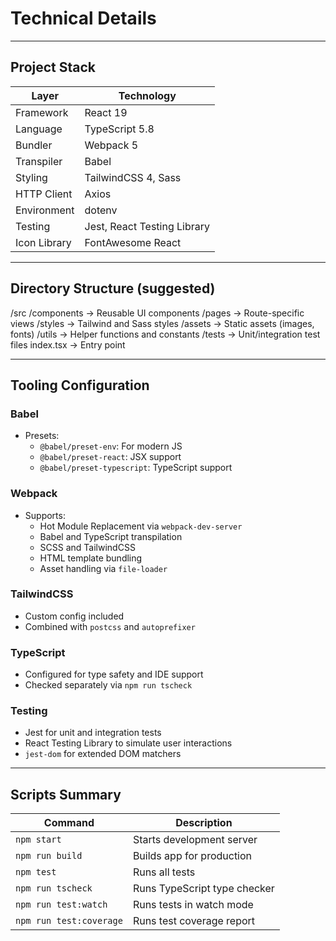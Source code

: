 # Technical Details

---

## Project Stack

| Layer        | Technology                  |
| ------------ | --------------------------- |
| Framework    | React 19                    |
| Language     | TypeScript 5.8              |
| Bundler      | Webpack 5                   |
| Transpiler   | Babel                       |
| Styling      | TailwindCSS 4, Sass         |
| HTTP Client  | Axios                       |
| Environment  | dotenv                      |
| Testing      | Jest, React Testing Library |
| Icon Library | FontAwesome React           |

---

## Directory Structure (suggested)

/src
/components → Reusable UI components
/pages → Route-specific views
/styles → Tailwind and Sass styles
/assets → Static assets (images, fonts)
/utils → Helper functions and constants
/tests → Unit/integration test files
index.tsx → Entry point

---

## Tooling Configuration

### Babel

- Presets:
  - `@babel/preset-env`: For modern JS
  - `@babel/preset-react`: JSX support
  - `@babel/preset-typescript`: TypeScript support

### Webpack

- Supports:
  - Hot Module Replacement via `webpack-dev-server`
  - Babel and TypeScript transpilation
  - SCSS and TailwindCSS
  - HTML template bundling
  - Asset handling via `file-loader`

### TailwindCSS

- Custom config included
- Combined with `postcss` and `autoprefixer`

### TypeScript

- Configured for type safety and IDE support
- Checked separately via `npm run tscheck`

### Testing

- Jest for unit and integration tests
- React Testing Library to simulate user interactions
- `jest-dom` for extended DOM matchers

---

## Scripts Summary

| Command                 | Description                  |
| ----------------------- | ---------------------------- |
| `npm start`             | Starts development server    |
| `npm run build`         | Builds app for production    |
| `npm test`              | Runs all tests               |
| `npm run tscheck`       | Runs TypeScript type checker |
| `npm run test:watch`    | Runs tests in watch mode     |
| `npm run test:coverage` | Runs test coverage report    |
